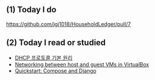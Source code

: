 ## (1) Today I do

https://github.com/jgj1018/HouseholdLedger/pull/7

## (2) Today I read or studied

- [DHCP 프로토콜 기본 원리](https://www.netmanias.com/ko/post/blog/5348/dhcp-ip-allocation-network-protocol/understanding-the-basic-operations-of-dhcp)
- [Networking between host and guest VMs in VirtualBox](https://www.slideshare.net/powerhan96/networking-between-host-and-guest-v-ms-in-virtual-box)
- [Quickstart: Compose and Django](https://docs.docker.com/compose/django/#connect-the-database)
